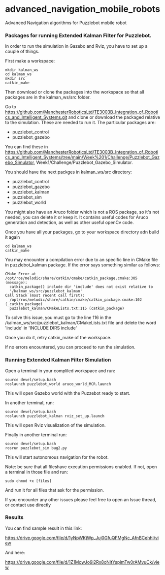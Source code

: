 # advanced_navigation_mobile_robots
Advanced Navigation algorithms for Puzzlebot mobile robot

### Packages for running Extended Kalman Filter for Puzzlebot.
In order to run the simulation in Gazebo and Rviz, you have to set up a couple of things.


First make a workspace:
```
mkdir kalman_ws
cd kalman_ws
mkdir src
catkin_make
```
Then download or clone the packages into the workspace so that all packages are in the kalman_ws/src folder.

Go to https://github.com/ManchesterRoboticsLtd/TE3003B_Integration_of_Robotics_and_Intelligent_Systems.git and clone or download the packaged relative to the simulation. These are needed to run it. The particular packages are: 
- puzzlebot_control
- puzzlebot_gazebo

You can find these in https://github.com/ManchesterRoboticsLtd/TE3003B_Integration_of_Robotics_and_Intelligent_Systems/tree/main/Week%201/Challenge/Puzzlebot_Gazebo_Simulator, Week1/Challenge/Puzzlebot_Gazebo_Simulator.

You should have the next packges in kalman_ws/src directory:
- puzzlebot_control
- puzzlebot_gazebo
- puzzlebot_kalman
- puzzlebot_sim
- puzzlebot_world

You might also have an Aruco folder which is not a ROS package, so it's not needed, you can delete it or keep it. It contains useful codes for Aruco generation and detection, as well as other useful openCv code.

Once you have all your packages, go to your workspace directory adn build it again
```
cd kalman_ws
catkin_make
```

You may encounter a compilation error due to an specific line in CMake file in puzzlebot_kalman package. If the error says something similar as follows:
```
CMake Error at /opt/ros/melodic/share/catkin/cmake/catkin_package.cmake:305 (message):
  catkin_package() include dir 'include' does not exist relative to
  '/kalman_ws/src/puzzlebot_kalman'
Call Stack (most recent call first):
  /opt/ros/melodic/share/catkin/cmake/catkin_package.cmake:102 (_catkin_package)
  puzzlebot_kalman/CMakeLists.txt:115 (catkin_package)
```

To solve this issue, you must go to the line 116 in the /kalman_ws/src/puzzlebot_kalman/CMakeLists.txt file and delete the word 'include' in 'INCLUDE DIRS include'

Once you do it, retry catkin_make of the workspace.

If no errors encountered, you can proceed to run the simulation.

### Running Extended Kalman Filter Simulation
Open a terminal in your compliled workspace and run:
```
source devel/setup.bash
roslaunch puzzlebot_world aruco_world_MCR.launch
```
This will open Gazebo world with the Puzzebot ready to start.

In another terminal, run:
```
source devel/setup.bash
roslaunch puzzlebot_kalman rviz_set_up.launch
```
This will open Rviz visualization of the simulation.

Finally in another terminal run:
```
source devel/setup.bash
rosrun puzzlebot_sim bug2.py
```

This will start autonomous navigation for the robot.

Note: be sure that all fileshave execution permissions enabled. If not, open a terminal in those file and run:
```
sudo chmod +x [files]
```
And run it for all files that ask for the permission.

If you encounter any other issues please feel free to open an Issue thread, or contact use directly

### Results
You can find sample result in this link:

https://drive.google.com/file/d/1yNpWKjWp_Juj0GfuQFMgNc_AfnBCehhI/view

And here:

https://drive.google.com/file/d/1Z1MowJo9i2Rx8oNItYspimTw0rAMvuCk/view
